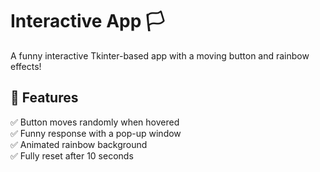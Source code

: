 # Interactive App 🏳

A funny interactive Tkinter-based app with a moving button and rainbow effects!

## 🎨 Features
✅ Button moves randomly when hovered  
✅ Funny response with a pop-up window  
✅ Animated rainbow background  
✅ Fully reset after 10 seconds  

